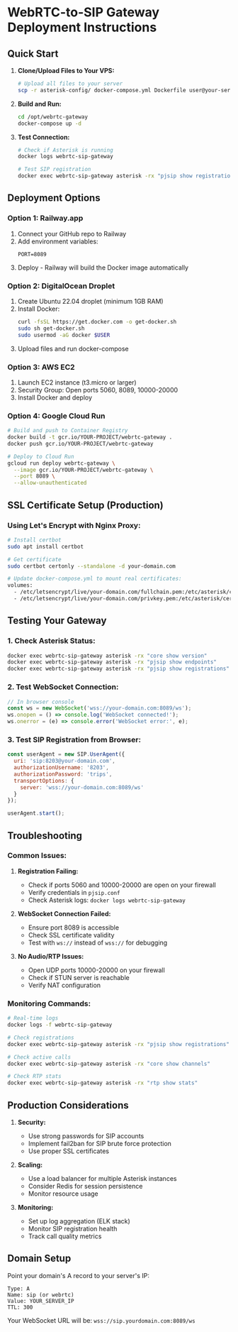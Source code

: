 # WebRTC-to-SIP Gateway Deployment Instructions

## Quick Start

1. **Clone/Upload Files to Your VPS:**
   ```bash
   # Upload all files to your server
   scp -r asterisk-config/ docker-compose.yml Dockerfile user@your-server:/opt/webrtc-gateway/
   ```

2. **Build and Run:**
   ```bash
   cd /opt/webrtc-gateway
   docker-compose up -d
   ```

3. **Test Connection:**
   ```bash
   # Check if Asterisk is running
   docker logs webrtc-sip-gateway
   
   # Test SIP registration
   docker exec webrtc-sip-gateway asterisk -rx "pjsip show registrations"
   ```

## Deployment Options

### Option 1: Railway.app
1. Connect your GitHub repo to Railway
2. Add environment variables:
   ```
   PORT=8089
   ```
3. Deploy - Railway will build the Docker image automatically

### Option 2: DigitalOcean Droplet
1. Create Ubuntu 22.04 droplet (minimum 1GB RAM)
2. Install Docker:
   ```bash
   curl -fsSL https://get.docker.com -o get-docker.sh
   sudo sh get-docker.sh
   sudo usermod -aG docker $USER
   ```
3. Upload files and run docker-compose

### Option 3: AWS EC2
1. Launch EC2 instance (t3.micro or larger)
2. Security Group: Open ports 5060, 8089, 10000-20000
3. Install Docker and deploy

### Option 4: Google Cloud Run
```bash
# Build and push to Container Registry
docker build -t gcr.io/YOUR-PROJECT/webrtc-gateway .
docker push gcr.io/YOUR-PROJECT/webrtc-gateway

# Deploy to Cloud Run
gcloud run deploy webrtc-gateway \
  --image gcr.io/YOUR-PROJECT/webrtc-gateway \
  --port 8089 \
  --allow-unauthenticated
```

## SSL Certificate Setup (Production)

### Using Let's Encrypt with Nginx Proxy:
```bash
# Install certbot
sudo apt install certbot

# Get certificate
sudo certbot certonly --standalone -d your-domain.com

# Update docker-compose.yml to mount real certificates:
volumes:
  - /etc/letsencrypt/live/your-domain.com/fullchain.pem:/etc/asterisk/certs/asterisk.crt:ro
  - /etc/letsencrypt/live/your-domain.com/privkey.pem:/etc/asterisk/certs/asterisk.key:ro
```

## Testing Your Gateway

### 1. Check Asterisk Status:
```bash
docker exec webrtc-sip-gateway asterisk -rx "core show version"
docker exec webrtc-sip-gateway asterisk -rx "pjsip show endpoints"
docker exec webrtc-sip-gateway asterisk -rx "pjsip show registrations"
```

### 2. Test WebSocket Connection:
```javascript
// In browser console
const ws = new WebSocket('wss://your-domain.com:8089/ws');
ws.onopen = () => console.log('WebSocket connected!');
ws.onerror = (e) => console.error('WebSocket error:', e);
```

### 3. Test SIP Registration from Browser:
```javascript
const userAgent = new SIP.UserAgent({
  uri: 'sip:8203@your-domain.com',
  authorizationUsername: '8203',
  authorizationPassword: 'trips',
  transportOptions: {
    server: 'wss://your-domain.com:8089/ws'
  }
});

userAgent.start();
```

## Troubleshooting

### Common Issues:

1. **Registration Failing:**
   - Check if ports 5060 and 10000-20000 are open on your firewall
   - Verify credentials in `pjsip.conf`
   - Check Asterisk logs: `docker logs webrtc-sip-gateway`

2. **WebSocket Connection Failed:**
   - Ensure port 8089 is accessible
   - Check SSL certificate validity
   - Test with `ws://` instead of `wss://` for debugging

3. **No Audio/RTP Issues:**
   - Open UDP ports 10000-20000 on your firewall
   - Check if STUN server is reachable
   - Verify NAT configuration

### Monitoring Commands:
```bash
# Real-time logs
docker logs -f webrtc-sip-gateway

# Check registrations
docker exec webrtc-sip-gateway asterisk -rx "pjsip show registrations"

# Check active calls
docker exec webrtc-sip-gateway asterisk -rx "core show channels"

# Check RTP stats
docker exec webrtc-sip-gateway asterisk -rx "rtp show stats"
```

## Production Considerations

1. **Security:**
   - Use strong passwords for SIP accounts
   - Implement fail2ban for SIP brute force protection
   - Use proper SSL certificates

2. **Scaling:**
   - Use a load balancer for multiple Asterisk instances
   - Consider Redis for session persistence
   - Monitor resource usage

3. **Monitoring:**
   - Set up log aggregation (ELK stack)
   - Monitor SIP registration health
   - Track call quality metrics

## Domain Setup

Point your domain's A record to your server's IP:
```
Type: A
Name: sip (or webrtc)
Value: YOUR_SERVER_IP
TTL: 300
```

Your WebSocket URL will be: `wss://sip.yourdomain.com:8089/ws`